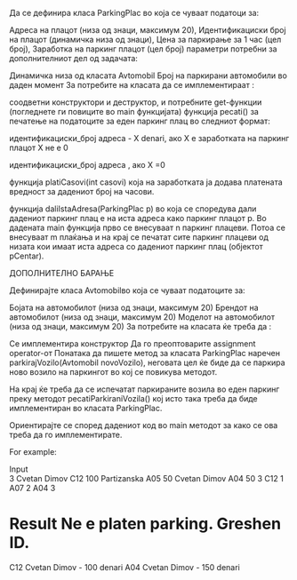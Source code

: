 Да се дефинира класа ParkingPlac во која се чуваат податоци за:

Адреса на плацот (низа од знаци, максимум 20),
Идентификациски број на плацот (динамичка низа од знаци),
Цена за паркирање за 1 час (цел број),
Заработка на паркинг плацот (цел број)
параметри потребни за дополнителниот дел од задачата:

Динамичка низа од класата Avtomobil
Број на паркирани автомобили во даден момент
За потребите на класата да се имплементираат :

соодветни конструктори и деструктор, и потребните get-функции (погледнете ги повиците во main функцијата)
функција pecati() за печатење на податоците за еден паркинг плац во следниот формат:

идентификациски_број адреса - X denari, ако X е заработката на паркинг плацот X не е 0

идентификациски_број адреса , ако X =0

функција platiCasovi(int casovi) која на заработката ја додава платената вредност за дадениот број на часови.

функција daliIstaAdresa(ParkingPlac p) во која се споредува дали дадениот паркинг плац е на иста адреса како паркинг плацот p.
Во дадената main функција прво се внесуваат n паркинг плацеви. Потоа се внесуваат m плаќања и на крај се печатат сите паркинг плацеви од низата кои имаат иста адреса со дадениот паркинг плац (објектот pCentar).

ДОПОЛНИТЕЛНО БАРАЊЕ

Дефинирајте класа Avtomobilво која се чуваат податоците за:

Бојата на автомобилот (низа од знаци, максимум 20)
Брендот на автомобилот (низа од знаци, максимум 20)
Моделот на автомобилот (низа од знаци, максимум 20)
За потребите на класата ќе треба да :

Се имплементира конструктор
Да го преоптоварите assignment operator-от
Понатака да пишете метод за класата ParkingPlac наречен parkirajVozilo(Avtomobil novoVozilo), неговата цел ќе биде да се паркира ново возило на паркингот во кој се повикува методот.

На крај ќе треба да се испечатат паркираните возила во еден паркинг преку методот pecatiParkiraniVozila() кој исто така треба да биде имплементиран во класата ParkingPlac.

Ориентирајте се според дадениот код во main методот за како се ова треба да го имплементирате.

For example:

Input	
3
Cvetan Dimov
C12 100
Partizanska
A05 50
Cvetan Dimov
A04 50
3
C12 1
A07 2
A04 3

Result
Ne e platen parking. Greshen ID.
=========
C12 Cvetan Dimov - 100 denari
A04 Cvetan Dimov - 150 denari
